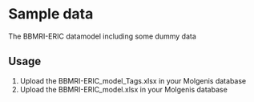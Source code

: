 # Sample data

The BBMRI-ERIC datamodel including some dummy data

## Usage
1. Upload the BBMRI-ERIC_model_Tags.xlsx in your Molgenis database
2. Upload the BBMRI-ERIC_model.xlsx in your Molgenis database
